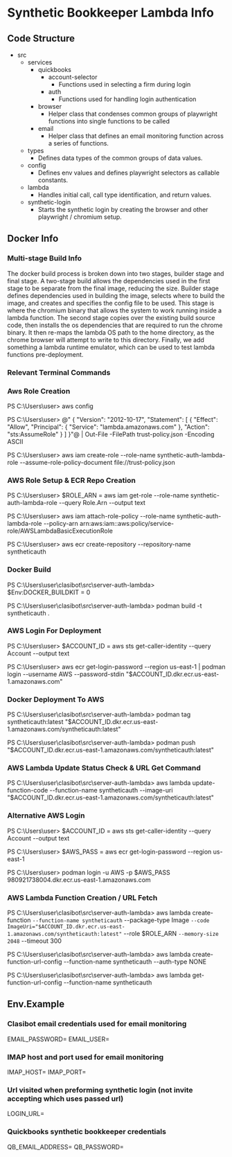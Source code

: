 # Synthetic Bookkeeper Lambda Info

## Code Structure

- src
  - services
    - quickbooks
      - account-selector
        - Functions used in selecting a firm during login
      - auth
        - Functions used for handling login authentication
    - browser
      - Helper class that condenses common groups of playwright functions into single functions to be called
    - email
      - Helper class that defines an email monitoring function across a series of functions.
  - types
    - Defines data types of the common groups of data values.
  - config
    - Defines env values and defines playwright selectors as callable constants.
  - lambda
    - Handles initial call, call type identification, and return values.
  - synthetic-login
    - Starts the synthetic login by creating the browser and other playwright / chromium setup.

## Docker Info

### Multi-stage Build Info

The docker build process is broken down into two stages, builder stage and final stage. A two-stage build allows the dependencies used in the first stage to be separate from the final image, reducing the size. Builder stage defines dependencies used in building the image, selects where to build the image, and creates and specifies the config file to be used. This stage is where the chromium binary that allows the system to work running inside a lambda function. The second stage copies over the existing build source code, then installs the os dependencies that are required to run the chrome binary. It then re-maps the lambda OS path to the home directory, as the chrome browser will attempt to write to this directory. Finally, we add something a lambda runtime emulator, which can be used to test lambda functions pre-deployment.

### Relevant Terminal Commands

### Aws Role Creation

PS C:\Users\user> aws config

PS C:\Users\user> @"
{
"Version": "2012-10-17",
"Statement": [
{
"Effect": "Allow",
"Principal": {
"Service": "lambda.amazonaws.com"
},
"Action": "sts:AssumeRole"
}
]
}"@ | Out-File -FilePath trust-policy.json -Encoding ASCII

PS C:\Users\user> aws iam create-role --role-name synthetic-auth-lambda-role --assume-role-policy-document file://trust-policy.json

### AWS Role Setup & ECR Repo Creation

PS C:\Users\user> $ROLE_ARN = aws iam get-role --role-name synthetic-auth-lambda-role --query Role.Arn --output text

PS C:\Users\user> aws iam attach-role-policy --role-name synthetic-auth-lambda-role --policy-arn arn:aws:iam::aws:policy/service-role/AWSLambdaBasicExecutionRole

PS C:\Users\user> aws ecr create-repository --repository-name syntheticauth

### Docker Build

PS C:\Users\user\clasibot\src\server-auth-lambda> $Env:DOCKER_BUILDKIT = 0

PS C:\Users\user\clasibot\src\server-auth-lambda> podman build -t syntheticauth .

### AWS Login For Deployment

PS C:\Users\user> $ACCOUNT_ID = aws sts get-caller-identity --query Account --output text

PS C:\Users\user> aws ecr get-login-password --region us-east-1 | podman login --username AWS --password-stdin "$ACCOUNT_ID.dkr.ecr.us-east-1.amazonaws.com"

### Docker Deployment To AWS

PS C:\Users\user\clasibot\src\server-auth-lambda> podman tag syntheticauth:latest "$ACCOUNT_ID.dkr.ecr.us-east-1.amazonaws.com/syntheticauth:latest"

PS C:\Users\user\clasibot\src\server-auth-lambda> podman push "$ACCOUNT_ID.dkr.ecr.us-east-1.amazonaws.com/syntheticauth:latest"

### AWS Lambda Update Status Check & URL Get Command

PS C:\Users\user\clasibot\src\server-auth-lambda> aws lambda update-function-code --function-name syntheticauth --image-uri "$ACCOUNT_ID.dkr.ecr.us-east-1.amazonaws.com/syntheticauth:latest"

### Alternative AWS Login

PS C:\Users\user> $ACCOUNT_ID = aws sts get-caller-identity --query Account --output text

PS C:\Users\user> $AWS_PASS = aws ecr get-login-password --region us-east-1

PS C:\Users\user> podman login -u AWS -p $AWS_PASS 980921738004.dkr.ecr.us-east-1.amazonaws.com

### AWS Lambda Function Creation / URL Fetch

PS C:\Users\user\clasibot\src\server-auth-lambda> aws lambda create-function `--function-name syntheticauth`
--package-type Image `--code ImageUri="$ACCOUNT_ID.dkr.ecr.us-east-1.amazonaws.com/syntheticauth:latest"`
--role $ROLE_ARN `--memory-size 2048`
--timeout 300

PS C:\Users\user\clasibot\src\server-auth-lambda> aws lambda create-function-url-config --function-name syntheticauth --auth-type NONE

PS C:\Users\user\clasibot\src\server-auth-lambda> aws lambda get-function-url-config --function-name syntheticauth

## Env.Example

### Clasibot email credentials used for email monitoring

EMAIL_PASSWORD=
EMAIL_USER=

### IMAP host and port used for email monitoring

IMAP_HOST=
IMAP_PORT=

### Url visited when preforming synthetic login (not invite accepting which uses passed url)

LOGIN_URL=

### Quickbooks synthetic bookkeeper credentials

QB_EMAIL_ADDRESS=
QB_PASSWORD=

